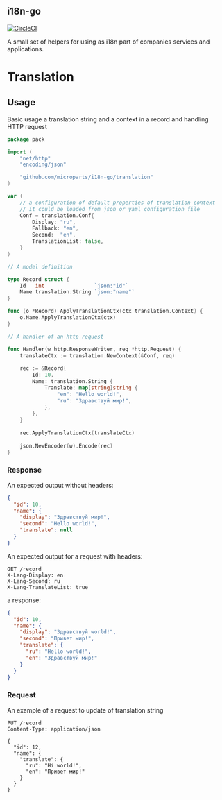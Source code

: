 i18n-go
------------

[![CircleCI](https://circleci.com/gh/microparts/i18n-go.svg?style=shield)](https://circleci.com/gh/microparts/i18n-go)

A small set of helpers for using as i18n part of companies services and applications.

# Translation

## Usage

Basic usage a translation string and a context in a record and handling HTTP request 

```go
package pack

import (
	"net/http"
	"encoding/json"

	"github.com/microparts/i18n-go/translation"
)

var (
	// a configuration of default properties of translation context
	// it could be loaded from json or yaml configuration file
	Conf = translation.Conf{
		Display: "ru",
		Fallback: "en",
		Second:  "en",
		TranslationList: false,
	}
)

// A model definition

type Record struct {
	Id   int                `json:"id"`                  
	Name translation.String `json:"name"`
}

func (o *Record) ApplyTranslationCtx(ctx translation.Context) {
	o.Name.ApplyTranslationCtx(ctx)
}

// A handler of an http request

func Handler(w http.ResponseWriter, req *http.Request) {
	translateCtx := translation.NewContext(&Conf, req)
	
	rec := &Record{
	    Id: 10,
	    Name: translation.String {
	        Translate: map[string]string {
    		    "en": "Hello world!",
    		    "ru": "Здравствуй мир!",
	    	},
	    },
	}
	
	rec.ApplyTranslationCtx(translateCtx)
	
	json.NewEncoder(w).Encode(rec)
}
```

### Response

An expected output without headers:

```json
{
  "id": 10,
  "name": {
    "display": "Здравствуй мир!",
    "second": "Hello world!",
    "translate": null
  }   
}
```

An expected output for a request with headers:

```http request
GET /record
X-Lang-Display: en
X-Lang-Second: ru
X-Lang-TranslateList: true
```

a response:

```json
{
  "id": 10,
  "name": {
    "display": "Здравствуй world!",
    "second": "Привет мир!",
    "translate": {
      "ru": "Hello world!",
      "en": "Здравствуй мир!"
    }
  }
}
```

### Request

An example of a request to update of translation string

```http request
PUT /record
Content-Type: application/json

{
  "id": 12,
  "name": {
    "translate": {
      "ru": "Hi world!",
      "en": "Привет мир!"
    }
  }
}
```
